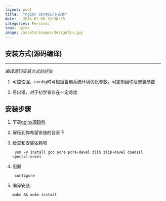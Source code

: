 ```yaml
---
layout: post
title:  "nginx centOS7下安装"
date:   2016-01-06 10:38:25
categories: Personal
tags: nginx
image: /assets/images/designfin.jpg
---
```


## 安装方式(源码编译)  

***
 *编译源码安装方式的好处*  
 
1. 可控性强，config时可根据当前系统环境优化参数，可定制组件及安装参数  
 
2. 易出错，对于初学者存在一定难度  
 
 
## 安装步骤  
 
1. 下载[nginx源码包](http://nginx.org/download/nginx-1.9.9.tar.gz)   
 
2. 解压到你希望安装的目录下  
 
3. 检查和安装依赖项  
 
  
   	` yum -y install gcc pcre pcre-devel zlib zlib-devel openssl openssl-devel`
  

4. 配置  
 

  	` configure`
    
     
5. 编译安装  
 

 	 `make && make install` 

 

